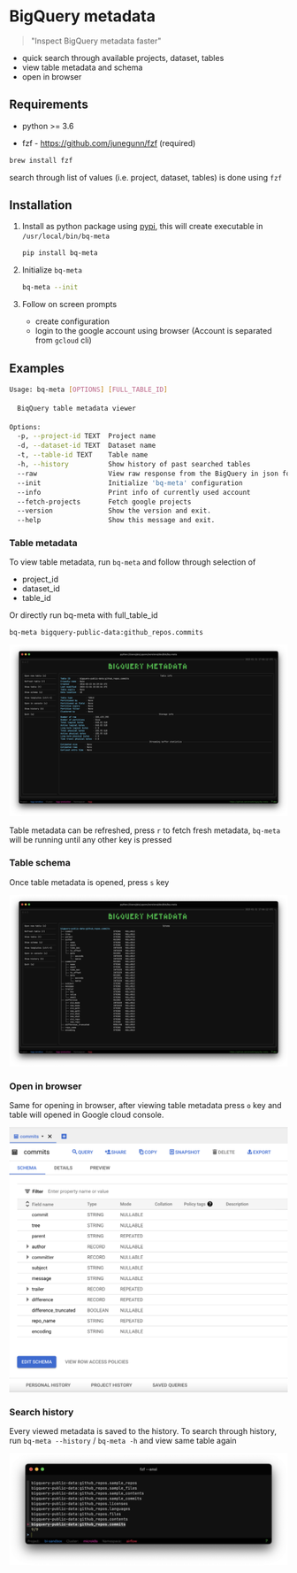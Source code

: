 # BigQuery metadata

> "Inspect BigQuery metadata faster"

- quick search through available projects, dataset, tables
- view table metadata and schema
- open in browser

## Requirements

- python >= 3.6

- fzf - https://github.com/junegunn/fzf (required)

```bash
brew install fzf
```

search through list of values (i.e. project, dataset, tables) is done using `fzf`

## Installation

1. Install as python package using [pypi](https://pypi.org/project/bq-meta/), this will create executable in `/usr/local/bin/bq-meta`

    ```bash
    pip install bq-meta
    ```

2. Initialize `bq-meta`

    ```bash
    bq-meta --init
    ```

3. Follow on screen prompts

    - create configuration
    - login to the google account using browser (Account is separated from `gcloud` cli)

## Examples

```bash
Usage: bq-meta [OPTIONS] [FULL_TABLE_ID]

  BiqQuery table metadata viewer

Options:
  -p, --project-id TEXT  Project name
  -d, --dataset-id TEXT  Dataset name
  -t, --table-id TEXT    Table name
  -h, --history          Show history of past searched tables
  --raw                  View raw response from the BigQuery in json format
  --init                 Initialize 'bq-meta' configuration
  --info                 Print info of currently used account
  --fetch-projects       Fetch google projects
  --version              Show the version and exit.
  --help                 Show this message and exit.
```

### Table metadata

To view table metadata, run `bq-meta` and follow through selection of

- project_id
- dataset_id
- table_id

Or directly run bq-meta with full_table_id

```bash
bq-meta bigquery-public-data:github_repos.commits
```

![metadata](https://github.com/martintupy/bq-meta/raw/main/docs/metadata.png)

Table metadata can be refreshed, press `r` to fetch fresh metadata, `bq-meta` will be running until any other key is pressed

### Table schema

Once table metadata is opened, press `s` key

![schema](https://github.com/martintupy/bq-meta/raw/main/docs/schema.png)

### Open in browser

Same for opening in browser, after viewing table metadata press `o` key and table will opened in Google cloud console.

![browser](https://raw.githubusercontent.com/martintupy/bq-meta/main/docs/browser.png)

### Search history

Every viewed metadata is saved to the history. To search through history, run `bq-meta --history` / `bq-meta -h` and view same table again

![history](https://github.com/martintupy/bq-meta/raw/main/docs/history.png)